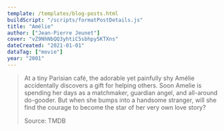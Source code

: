 ```yaml
---
template: /templates/blog-posts.html
buildScript: "/scripts/formatPostDetails.js"
title: "Amélie"
author: ["Jean-Pierre Jeunet"]
cover: "vZ9NhNbQQ3yhtiC5sbhpy5KTXns"
dateCreated: "2021-01-01"
dataTag: ["movie"]
year: "2001"
---
```


> At a tiny Parisian café, the adorable yet painfully shy Amélie accidentally discovers a gift for helping others. Soon Amelie is spending her days as a matchmaker, guardian angel, and all-around do-gooder. But when she bumps into a handsome stranger, will she find the courage to become the star of her very own love story?
>
> Source: TMDB
